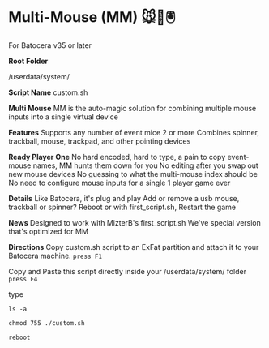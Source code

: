 # Multi-Mouse (MM) 🐭👾🖲️

For Batocera v35 or later

**Root Folder**

/userdata/system/

**Script Name**
custom.sh

**Multi Mouse**
MM is the auto-magic solution for combining multiple mouse inputs into a single virtual device

**Features**
Supports any number of event mice 2 or more
Combines spinner, trackball, mouse, trackpad, and other pointing devices

**Ready Player One**
No hard encoded, hard to type, a pain to copy event-mouse names, MM hunts them down for you
No editing after you swap out new mouse devices
No guessing to what the multi-mouse index should be
No need to configure mouse inputs for a single 1 player game ever

**Details**
Like Batocera, it's plug and play
Add or remove a usb mouse, trackball or spinner?
Reboot or with first_script.sh, Restart the game

**News**
Designed to work with MizterB's first_script.sh
We've special version that's optimized for MM

**Directions**
Copy custom.sh script to an ExFat partition and attach it to your Batocera machine.
`press F1`

Copy and Paste this script directly inside your /userdata/system/ folder
`press F4`


type

`ls -a`

`chmod 755 ./custom.sh`

`reboot`
